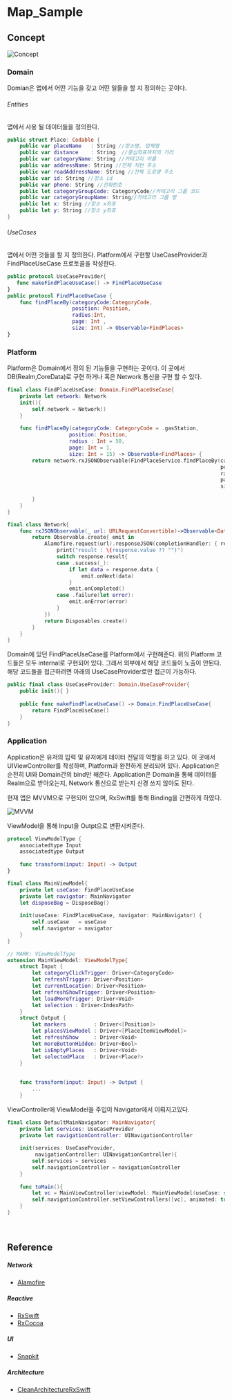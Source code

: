 # Map_Sample

## Concept

![Concept](./picture/Concept.png)

### Domain

Domian은 앱에서 어떤 기능을 갖고 어떤 일들을 할 지 정의하는 곳이다. 

###### Entities

앱에서 사용 될 데이터들을 정의한다.

~~~swift
public struct Place: Codable {
    public var placeName   : String //장소명, 업체명
    public var distance    : String  //중심좌표까지의 거리
    public var categoryName: String //카테고리 이름
    public var addressName: String //전체 지번 주소
    public var roadAddressName: String //전체 도로명 주소
    public var id: String //장소 id
    public var phone: String //전화번호
    public let categoryGroupCode: CategoryCode//카테고리 그룹 코드
    public var categoryGroupName: String//카테고리 그룹 명
    public let x: String //장소 x좌표
    public let y: String //장소 y좌표
}
~~~

###### UseCases

앱에서 어떤 것들을 할 지 정의한다. Platform에서 구현할 UseCaseProvider과 FindPlaceUseCase 프로토콜을 작성한다.

~~~swift
public protocol UseCaseProvider{
   func makeFindPlaceUseCase() -> FindPlaceUseCase
}
public protocol FindPlaceUseCase {
    func findPlaceBy(categoryCode:CategoryCode,
                     position: Position,
                     radius:Int,
                     page: Int ,
                     size: Int) -> Observable<FindPlaces>
}
~~~

### Platform

Platform은 Domain에서 정의 된 기능들을 구현하는 곳이다. 이 곳에서 DB(Realm,CoreData)로 구현 하거나 혹은 Network 통신을 구현 할 수 있다.

~~~swift
final class FindPlaceUseCase: Domain.FindPlaceUseCase{
    private let network: Network
    init(){
        self.network = Network()
    }
    
    func findPlaceBy(categoryCode: CategoryCode = .gasStation,
                    position: Position,
                    radius : Int = 50,
                    page: Int = 1,
                    size: Int = 15) -> Observable<FindPlaces> {
        return network.rxJSONObservable(FindPlaceService.findPlaceBy(categoryCode: categoryCode,
                                                                     position: position,
                                                                     radius: radius,
                                                                     page: page,
                                                                     size: size)).map{
                                                                        return try JSONDecoder().decode(FindPlaces.self, from: $0)
        }
    }
}

final class Network{
    func rxJSONObservable(_ url: URLRequestConvertible)->Observable<Data>{
        return Observable.create{ emit in
            Alamofire.request(url).responseJSON(completionHandler: { response in
                print("result : \(response.value ?? "")")
                switch response.result{
                case .success(_):
                    if let data = response.data {
                        emit.onNext(data)
                    }
                    emit.onCompleted()
                case .failure(let error):
                    emit.onError(error)
                }
            })
            return Disposables.create()
        }
    }
}
~~~

Domain에 있던 FindPlaceUseCase를 Platform에서 구현해준다. 위의 Platform 코드들은 모두 internal로 구현되어 있다. 그래서 외부에서 해당 코드들이 노출이 안된다. 해당 코드들을 접근하려면 아래의 UseCaseProvider로만 접근이 가능하다.

~~~swift
public final class UseCaseProvider: Domain.UseCaseProvider{
    public init(){ }
    
    public func makeFindPlaceUseCase() -> Domain.FindPlaceUseCase{
        return FindPlaceUseCase()
    }
}
~~~

### Application

Application은 유저의 입력 및 유저에게 데이터 전달의 역할을 하고 있다. 이 곳에서 UIViewController를 작성하며, Platform과 완전하게 분리되어 있다. Application은 순전히 UI와 Domain간의 bind만 해준다. Application은 Domain을 통해 데이터를 Realm으로 받아오는지, Network 통신으로 받는지 신경 쓰지 않아도 된다.

현재 앱은 MVVM으로 구현되어 있으며, RxSwift를 통해 Binding을 간편하게 하였다.

![MVVM](./picture/MVVM.png)

ViewModel을 통해 Input을 Outpt으로 변환시켜준다. 

~~~swift
protocol ViewModelType {
    associatedtype Input
    associatedtype Output
    
    func transform(input: Input) -> Output
}
~~~

~~~Swift
final class MainViewModel{
    private let useCase: FindPlaceUseCase
    private let navigator: MainNavigator
    let disposeBag = DisposeBag()
    
    init(useCase: FindPlaceUseCase, navigator: MainNavigator) {
        self.useCase   = useCase
        self.navigator = navigator
    }
}

// MARK: ViewModelType
extension MainViewModel: ViewModelType{
    struct Input {
        let categoryClickTrigger: Driver<CategoryCode>
        let refreshTrigger: Driver<Position>
        let currentLocation: Driver<Position>
        let refreshShowTrigger: Driver<Position>
        let loadMoreTrigger: Driver<Void>
        let selection : Driver<IndexPath>
    }
    struct Output {
        let markers         : Driver<[Position]>
        let placesViewModel : Driver<[PlaceItemViewModel]>
        let refreshShow     : Driver<Void>
        let moreButtonHidden: Driver<Bool>
        let isEmptyPlaces   : Driver<Void>
        let selectedPlace   : Driver<Place?>
    }
    
    
    func transform(input: Input) -> Output {
      	...
    }
~~~

ViewController에 ViewModel을 주입이 Navigator에서 이뤄지고있다.

~~~swift
final class DefaultMainNavigator: MainNavigator{
    private let services: UseCaseProvider
    private let navigationController: UINavigationController
    
    init(services: UseCaseProvider,
         navigationController: UINavigationController){
        self.services = services
        self.navigationController = navigationController
    }
    
    func toMain(){
        let vc = MainViewController(viewModel: MainViewModel(useCase: self.services.makeFindPlaceUseCase(), navigator: self))
        self.navigationController.setViewControllers([vc], animated: true)
    }
}
~~~

</br>

## Reference

##### Network

- [Alamofire](https://github.com/Alamofire/Alamofire)

##### Reactive

- [RxSwift](https://github.com/ReactiveX/RxSwift)
- [RxCocoa](https://github.com/ReactiveX/RxSwift/tree/master/RxCocoa)

##### UI

- [Snapkit](https://github.com/SnapKit/SnapKit)

##### Architecture

- [CleanArchitectureRxSwift](https://github.com/sergdort/CleanArchitectureRxSwift)

